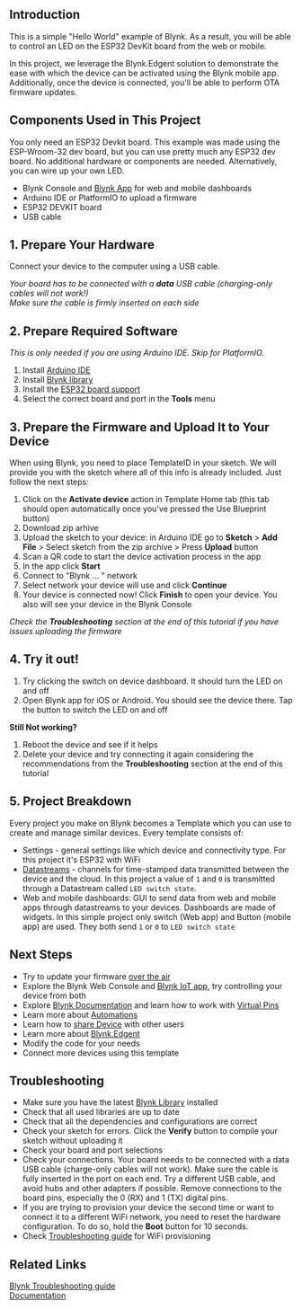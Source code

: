 ## Introduction

This is a simple "Hello World" example of Blynk. As a result, you will be able to control an LED on the ESP32 DevKit board from the web or mobile.

In this project, we leverage the Blynk.Edgent solution to demonstrate the ease with which the device can be activated using the Blynk mobile app. Additionally, once the device is connected, you'll be able to perform OTA firmware updates.

## Components Used in This Project

You only need an ESP32 Devkit board. This example was made using the ESP-Wroom-32 dev board, but you can use pretty much any ESP32 dev board. No additional hardware or components are needed. Alternatively, you can wire up your own LED.

* Blynk Console and [Blynk App](https://docs.blynk.io/en/downloads/blynk-apps-for-ios-and-android) for web and mobile dashboards
* Arduino IDE or PlatformIO to upload a firmware
* ESP32 DEVKIT board
* USB cable

## 1. Prepare Your Hardware

Connect your device to the computer using a USB cable.

_Your board has to be connected with a **data** USB cable (charging-only cables will not work!)  
Make sure the cable is firmly inserted on each side_

## 2. Prepare Required Software

_This is only needed if you are using Arduino IDE. Skip for PlatformIO._

1. Install [Arduino IDE](https://www.arduino.cc/en/software)
2. Install [Blynk library](https://docs.blynk.io/en/blynk-library-firmware-api/installation)
3. Install the [ESP32 board support](https://randomnerdtutorials.com/installing-the-esp32-board-in-arduino-ide-windows-instructions/)
4. Select the correct board and port in the **Tools** menu

## 3. Prepare the Firmware and Upload It to Your Device

When using Blynk, you need to place TemplateID in your sketch. We will provide you with the sketch where all of this info is already included. Just follow the next steps:

1. Click on the **Activate device** action in Template Home tab (this tab should open automatically once you've pressed the Use Blueprint button)
2. Download zip arhive 
3. Upload the sketch to your device: in Arduino IDE go to **Sketch** > **Add File** >
 Select sketch from the zip archive >
 Press **Upload** button
4. Scan a QR code to start the device activation process in the app
5. In the app click **Start**
6. Connect to "Blynk ... " network
7. Select network your device will use and click **Continue**
8. Your device is connected now! Click **Finish** to open your device. You also will see your device in the Blynk Console

_Check the **Troubleshooting** section at the end of this tutorial if you have issues uploading the firmware_  

## 4. Try it out!

1. Try clicking the switch on device dashboard. It should turn the LED on and off
2. Open Blynk app for iOS or Android. You should see the device there. Tap the button to switch the LED on and off

**Still Not working?**
1. Reboot the device and see if it helps
2. Delete your device and try connecting it again considering the recommendations from the **Troubleshooting** section at the end of this tutorial 

## 5. Project Breakdown

Every project you make on Blynk becomes a Template which you can use to create and manage similar devices.
Every template consists of: 
- Settings - general settings like which device and connectivity type. For this project it's ESP32 with WiFi
- [Datastreams](https://docs.blynk.io/en/getting-started/using-virtual-pins-to-control-physical-devices) - channels for time-stamped data transmitted between the device and the cloud. In this project a value of `1` and `0` is transmitted through a Datastream called `LED switch state`.
- Web and mobile dashboards: GUI to send data from web and mobile apps through datastreams to your devices. Dashboards are made of widgets. In this simple project only switch (Web app) and Button (mobile app) are used. They both send `1` or `0` to `LED switch state`  

## Next Steps

* Try to update your firmware [over the air](https://docs.blynk.io/en/blynk.edgent/updating-devices-firmwares-ota)
* Explore the Blynk Web Console and [Blynk IoT app](https://docs.blynk.io/en/downloads/blynk-apps-for-ios-and-android), try controlling your device from both
* Explore [Blynk Documentation](https://docs.blynk.io/en/) and learn how to work with [Virtual Pins](https://docs.blynk.io/en/getting-started/using-virtual-pins-to-control-physical-devices)
* Learn more about [Automations](https://docs.blynk.io/en/concepts/automations)
* Learn how to [share Device](https://docs.blynk.io/en/concepts/users) with other users
* Learn more about [Blynk.Edgent](https://docs.blynk.io/en/blynk.edgent/overview)
* Modify the code for your needs
* Connect more devices using this template

## Troubleshooting

* Make sure you have the latest [Blynk Library](https://docs.blynk.io/en/blynk-library-firmware-api/installation) installed
* Check that all used libraries are up to date
* Check that all the dependencies and configurations are correct
* Check your sketch for errors. Click the **Verify** button to compile your sketch without uploading it
* Check your board and port selections
* Check your connections. Your board needs to be connected with a data USB cable (charge-only cables will not work). Make sure the cable is fully inserted in the port on each end. Try a different USB cable, and avoid hubs and other adapters if possible. Remove connections to the board pins, especially the 0 (RX) and 1 (TX) digital pins.
* If you are trying to provision your device the second time or want to connect it to a different WiFi network, you need to reset the hardware configuration. To do so, hold the **Boot** button for 10 seconds.
* Check [Troubleshooting guide](https://docs.blynk.io/en/getting-started/activating-devices/blynk-edgent-wifi-provisioning#troubleshooting) for WiFi provisioning

## Related Links
[Blynk Troubleshooting guide](https://docs.blynk.io/en/troubleshooting/general-issues)  
[Documentation](https://docs.blynk.io/en/)


